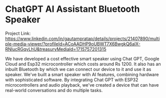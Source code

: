 # ChatGPT AI Assistant Bluetooth Speaker

Project Link: https://www.linkedin.com/in/gautampratap/details/projects/21407890/multiple-media-viewer/?profileId=ACoAADHP9oUBWT7X6BwgkQ6alX-RNlucRGqvLhU&treasuryMediaId=1715757201315

We have developed a cost effective smart speaker using Chat GPT, Google Cloud and Esp32 microcontroller which costs around Rs 1200. It also has an inbuilt Bluetooth by which we can connect our device to it and use it as speaker. We've built a smart speaker with AI features, combining hardware with sophisticated software. By integrating Chat GPT with ESP32 microcontrollers and audio playback, we've created a device that can have real-world conversations and do multiple tasks.
